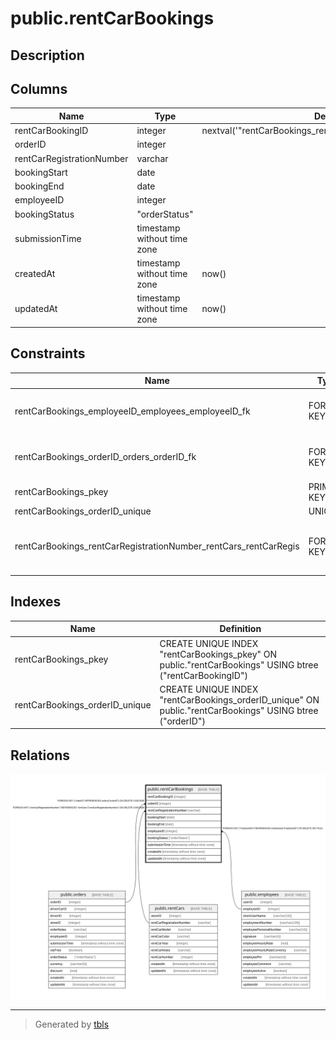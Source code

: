 # public.rentCarBookings

## Description

## Columns

| Name | Type | Default | Nullable | Children | Parents | Comment |
| ---- | ---- | ------- | -------- | -------- | ------- | ------- |
| rentCarBookingID | integer | nextval('"rentCarBookings_rentCarBookingID_seq"'::regclass) | false |  |  |  |
| orderID | integer |  | true |  | [public.orders](public.orders.md) |  |
| rentCarRegistrationNumber | varchar |  | false |  | [public.rentCars](public.rentCars.md) |  |
| bookingStart | date |  | false |  |  |  |
| bookingEnd | date |  | false |  |  |  |
| employeeID | integer |  | true |  | [public.employees](public.employees.md) |  |
| bookingStatus | "orderStatus" |  | false |  |  |  |
| submissionTime | timestamp without time zone |  | false |  |  |  |
| createdAt | timestamp without time zone | now() | false |  |  |  |
| updatedAt | timestamp without time zone | now() | false |  |  |  |

## Constraints

| Name | Type | Definition |
| ---- | ---- | ---------- |
| rentCarBookings_employeeID_employees_employeeID_fk | FOREIGN KEY | FOREIGN KEY ("employeeID") REFERENCES employees("employeeID") ON DELETE SET NULL |
| rentCarBookings_orderID_orders_orderID_fk | FOREIGN KEY | FOREIGN KEY ("orderID") REFERENCES orders("orderID") ON DELETE CASCADE |
| rentCarBookings_pkey | PRIMARY KEY | PRIMARY KEY ("rentCarBookingID") |
| rentCarBookings_orderID_unique | UNIQUE | UNIQUE ("orderID") |
| rentCarBookings_rentCarRegistrationNumber_rentCars_rentCarRegis | FOREIGN KEY | FOREIGN KEY ("rentCarRegistrationNumber") REFERENCES "rentCars"("rentCarRegistrationNumber") ON DELETE CASCADE |

## Indexes

| Name | Definition |
| ---- | ---------- |
| rentCarBookings_pkey | CREATE UNIQUE INDEX "rentCarBookings_pkey" ON public."rentCarBookings" USING btree ("rentCarBookingID") |
| rentCarBookings_orderID_unique | CREATE UNIQUE INDEX "rentCarBookings_orderID_unique" ON public."rentCarBookings" USING btree ("orderID") |

## Relations

![er](public.rentCarBookings.svg)

---

> Generated by [tbls](https://github.com/k1LoW/tbls)
